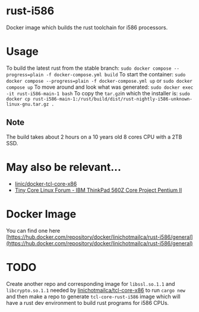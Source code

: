 # rust-i586
Docker image which builds the rust toolchain for i586 processors.

# Usage
To build the latest rust from the stable branch: 
`sudo docker compose --progress=plain -f docker-compose.yml build` 
To start the container: 
`sudo docker compose --progress=plain -f docker-compose.yml up`
or `sudo docker compose up`
To move around and look what was generated:
`sudo docker exec -it rust-i586-main-1 bash`
To copy the `tar.gz`in which the installer is:
`sudo docker cp rust-i586-main-1:/rust/build/dist/rust-nightly-i586-unknown-linux-gnu.tar.gz .`

## Note
The build takes about 2 hours on a 10 years old 8 cores CPU with a 2TB SSD.

# May also be relevant...
- [linic/docker-tcl-core-x86](https://github.com/linic/docker-tcl-core-x86)
- [Tiny Core Linux Forum - IBM ThinkPad 560Z Core Project Pentium II](http://forum.tinycorelinux.net/index.php/topic,26359.msg170383.html#msg170383)

# Docker Image
You can find one here 
[https://hub.docker.com/repository/docker/linichotmailca/rust-i586/general](https://hub.docker.com/repository/docker/linichotmailca/rust-i586/general)

# TODO
Create another repo and corresponding image for `libssl.so.1.1` and `libcrypto.so.1.1` needed by 
[linichotmailca/tcl-core-x86](https://hub.docker.com/repository/docker/linichotmailca/tcl-core-x86/general) to run `cargo new` 
and then make a repo to generate `tcl-core-rust-i586` image which will have a rust dev environment to build rust programs for i586 CPUs.
